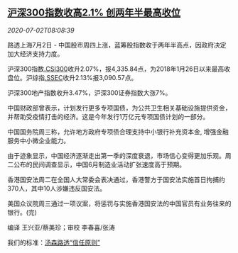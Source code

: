 <!--1593678194000-->
[沪深300指数收高2.1% 创两年半最高收位](https://cn.reuters.com/article/china-stock-market-0702-idCNKBS2430Z6)
------

<div><i>2020-07-02T08:08:39</i></div><div class="StandardArticleBody_body"><p>路透上海7月2日 - 中国股市周四上涨，蓝筹股指数收于两年半高点，因政府决定加大经济支持力度。 </p><p>沪深300指数<a href="/investing/markets/index?symbol=.CSI300">.CSI300</a>收升2.07%，报4,335.84点，为2018年1月26日以来最高收盘位。沪综指<a href="/investing/markets/index?symbol=.SSEC">.SSEC</a>收升2.13%报3,090.57点。 </p><p>沪深300地产指数收升3.47%，沪深300证券指数大涨7%。 </p><p>中国财政部曾表示，计划发行更多专项国债，为公共卫生相关基础设施提供资金，并帮助受疫情打击的经济。这是今年发行1万亿元专项国债计划的一部分。 </p><p>中国国务院周三称，允许地方政府专项债合理支持中小银行补充资本金, 增强金融服务中小微企业能力。 </p><p>由于迹象显示，中国经济逐渐走出第一季的深度衰退，市场信心变得更加乐观。周二公布的民间调查显示，中国6月制造业活动扩张速度高于预期。 </p><p>香港国安法周二在全国人大常委会表决通过，香港警方于国安法实施首日拘捕约370人，其中10人涉嫌违反国安法。 </p><p>美国众议院周三通过一项议案，将惩罚与实施香港国安法的中国官员有业务往来的银行。(完) </p><div class="Attribution_container"><div class="Attribution_attribution"><p class="Attribution_content">编译 王兴亚/蔡美珍；审校 李春喜/张涛 </p></div></div><div class="StandardArticleBody_trustBadgeContainer"><span class="StandardArticleBody_trustBadgeTitle">我们的标准：</span><span class="trustBadgeUrl"><a href="https://www.thomsonreuters.cn/content/dam/openweb/documents/pdf/china/brochures/about-us-1.pdf">汤森路透“信任原则”</a></span></div></div>
